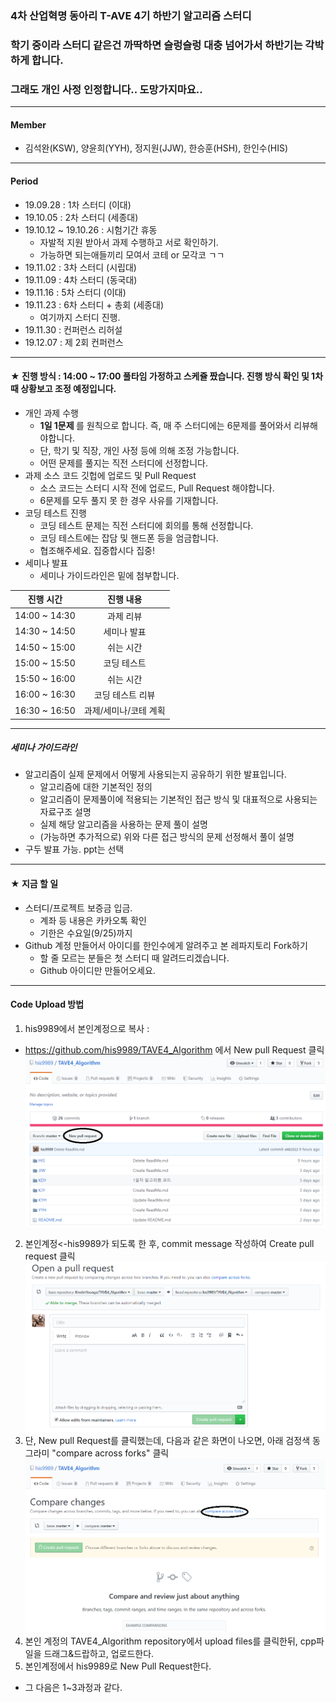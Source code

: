 ### 4차 산업혁명 동아리 T-AVE 4기 하반기 알고리즘 스터디 
### 학기 중이라 스터디 같은건 까딱하면 슬렁슬렁 대충 넘어가서 하반기는 각박하게 합니다.
### 그래도 개인 사정 인정합니다.. 도망가지마요..

---

#### Member
* 김석완(KSW), 양윤희(YYH), 정지원(JJW), 한승훈(HSH), 한인수(HIS)

---

#### Period
* 19.09.28 : 1차 스터디 (이대)
* 19.10.05 : 2차 스터디 (세종대)
* 19.10.12 ~ 19.10.26 : 시험기간 휴동
  + 자발적 지원 받아서 과제 수행하고 서로 확인하기. 
  + 가능하면 되는애들끼리 모여서 코테 or 모각코 ㄱㄱ
* 19.11.02 : 3차 스터디 (시립대)
* 19.11.09 : 4차 스터디 (동국대)
* 19.11.16 : 5차 스터디 (이대)
* 19.11.23 : 6차 스터디 + 총회 (세종대)
  + 여기까지 스터디 진행.
* 19.11.30 : 컨퍼런스 리허설
* 19.12.07 : 제 2회 컨퍼런스
  
---

#### ★ 진행 방식 : 14:00 ~ 17:00 풀타임 가정하고 스케쥴 짰습니다. 진행 방식 확인 및 1차 때 상황보고 조정 예정입니다.
* 개인 과제 수행
  + <b> 1일 1문제 </b> 를 원칙으로 합니다. 즉, 매 주 스터디에는 6문제를 풀어와서 리뷰해야합니다.
  + 단, 학기 및 직장, 개인 사정 등에 의해 조정 가능합니다.
  + 어떤 문제를 풀지는 직전 스터디에 선정합니다.
* 과제 소스 코드 깃헙에 업로드 및 Pull Request
  + 소스 코드는 스터디 시작 전에 업로드, Pull Request 해야합니다.
  + 6문제를 모두 풀지 못 한 경우 사유를 기재합니다.
* 코딩 테스트 진행
  + 코딩 테스트 문제는 직전 스터디에 회의를 통해 선정합니다.
  + 코딩 테스트에는 잡담 및 핸드폰 등을 엄금합니다.
  + 협조해주세요. 집중합시다 집중!
* 세미나 발표
  + 세미나 가이드라인은 밑에 첨부합니다.

|진행 시간|진행 내용|
|:---:|:---:|
|14:00 ~ 14:30|과제 리뷰|
|14:30 ~ 14:50|세미나 발표|
|14:50 ~ 15:00|쉬는 시간|
|15:00 ~ 15:50|코딩 테스트|
|15:50 ~ 16:00|쉬는 시간|
|16:00 ~ 16:30|코딩 테스트 리뷰|
|16:30 ~ 16:50|과제/세미나/코테 계획|

---

##### 세미나 가이드라인
* 알고리즘이 실제 문제에서 어떻게 사용되는지 공유하기 위한 발표입니다.
  + 알고리즘에 대한 기본적인 정의
  + 알고리즘이 문제풀이에 적용되는 기본적인 접근 방식 및 대표적으로 사용되는 자료구조 설명
  + 실제 해당 알고리즘을 사용하는 문제 풀이 설명
  + (가능하면 추가적으로) 위와 다른 접근 방식의 문제 선정해서 풀이 설명
* 구두 발표 가능. ppt는 선택
  
---

#### ★ 지금 할 일
* 스터디/프로젝트 보증금 입금.
  + 계좌 등 내용은 카카오톡 확인
  + 기한은 수요일(9/25)까지
* Github 계정 만들어서 아이디를 한인수에게 알려주고 본 레파지토리 Fork하기
  + 할 줄 모르는 분들은 첫 스터디 때 알려드리겠습니다.
  + Github 아이디만 만들어오세요.

---

#### Code Upload 방법
1) his9989에서 본인계정으로 복사 : 
  + https://github.com/his9989/TAVE4_Algorithm 에서 New pull Request 클릭
  ![step1](./imgFile/1.png)
2) 본인계정<-his9989가 되도록 한 후, commit message 작성하여 Create pull request 클릭
   ![step2](./imgFile/2.png)
3) 단, New pull Request를 클릭했는데, 다음과 같은 화면이 나오면, 아래 검정색 동그라미 "compare across forks" 클릭
   ![step3](./imgFile/3.png)
4) 본인 계정의 TAVE4_Algorithm repository에서 upload files를 클릭한뒤, cpp파일을 드래그&드랍하고, 업로드한다.
5) 본인계정에서 his9989로 New Pull Request한다.
  + 그 다음은 1~3과정과 같다.
